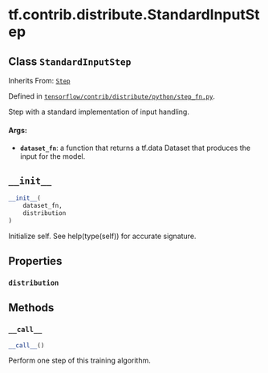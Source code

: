 <div itemscope itemtype="http://developers.google.com/ReferenceObject">
<meta itemprop="name" content="tf.contrib.distribute.StandardInputStep" />
<meta itemprop="path" content="Stable" />
<meta itemprop="property" content="distribution"/>
<meta itemprop="property" content="__call__"/>
<meta itemprop="property" content="__init__"/>
</div>

# tf.contrib.distribute.StandardInputStep

## Class `StandardInputStep`

Inherits From: [`Step`](../../../tf/contrib/distribute/Step.md)



Defined in [`tensorflow/contrib/distribute/python/step_fn.py`](/code/stable/tensorflow/contrib/distribute/python/step_fn.py).

Step with a standard implementation of input handling.

#### Args:

* <b>`dataset_fn`</b>: a function that returns a tf.data Dataset that produces the
    input for the model.

<h2 id="__init__"><code>__init__</code></h2>

``` python
__init__(
    dataset_fn,
    distribution
)
```

Initialize self.  See help(type(self)) for accurate signature.



## Properties

<h3 id="distribution"><code>distribution</code></h3>





## Methods

<h3 id="__call__"><code>__call__</code></h3>

``` python
__call__()
```

Perform one step of this training algorithm.



